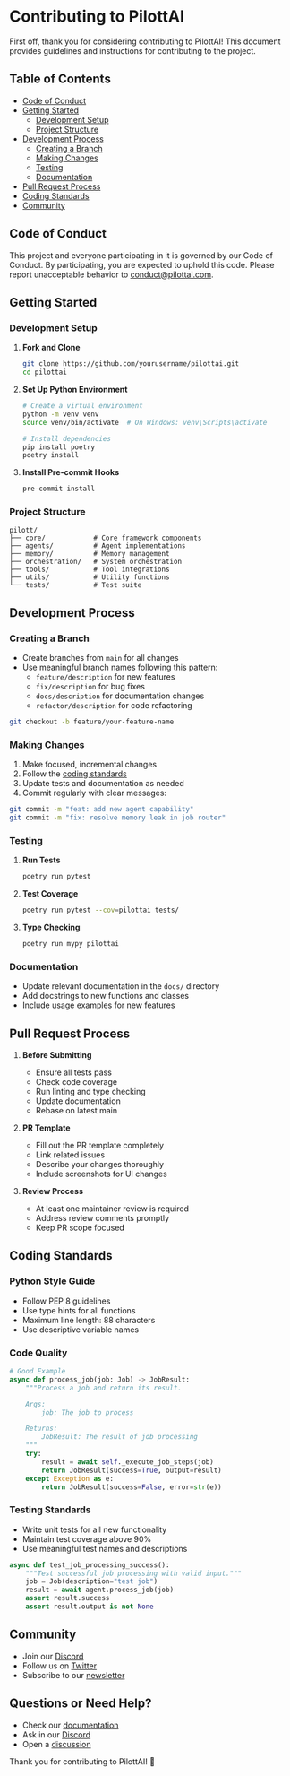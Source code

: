 # Contributing to PilottAI

First off, thank you for considering contributing to PilottAI! This document provides guidelines and instructions for contributing to the project.

## Table of Contents
- [Code of Conduct](#code-of-conduct)
- [Getting Started](#getting-started)
  - [Development Setup](#development-setup)
  - [Project Structure](#project-structure)
- [Development Process](#development-process)
  - [Creating a Branch](#creating-a-branch)
  - [Making Changes](#making-changes)
  - [Testing](#testing)
  - [Documentation](#documentation)
- [Pull Request Process](#pull-request-process)
- [Coding Standards](#coding-standards)
- [Community](#community)

## Code of Conduct

This project and everyone participating in it is governed by our Code of Conduct. By participating, you are expected to uphold this code. Please report unacceptable behavior to [conduct@pilottai.com](mailto:conduct@pilottai.com).

## Getting Started

### Development Setup

1. **Fork and Clone**
   ```bash
   git clone https://github.com/yourusername/pilottai.git
   cd pilottai
   ```

2. **Set Up Python Environment**
   ```bash
   # Create a virtual environment
   python -m venv venv
   source venv/bin/activate  # On Windows: venv\Scripts\activate

   # Install dependencies
   pip install poetry
   poetry install
   ```

3. **Install Pre-commit Hooks**
   ```bash
   pre-commit install
   ```

### Project Structure

```
pilott/
├── core/            # Core framework components
├── agents/          # Agent implementations
├── memory/          # Memory management
├── orchestration/   # System orchestration
├── tools/           # Tool integrations
├── utils/           # Utility functions
└── tests/           # Test suite
```

## Development Process

### Creating a Branch

- Create branches from `main` for all changes
- Use meaningful branch names following this pattern:
  - `feature/description` for new features
  - `fix/description` for bug fixes
  - `docs/description` for documentation changes
  - `refactor/description` for code refactoring

```bash
git checkout -b feature/your-feature-name
```

### Making Changes

1. Make focused, incremental changes
2. Follow the [coding standards](#coding-standards)
3. Update tests and documentation as needed
4. Commit regularly with clear messages:

```bash
git commit -m "feat: add new agent capability"
git commit -m "fix: resolve memory leak in job router"
```

### Testing

1. **Run Tests**
   ```bash
   poetry run pytest
   ```

2. **Test Coverage**
   ```bash
   poetry run pytest --cov=pilottai tests/
   ```

3. **Type Checking**
   ```bash
   poetry run mypy pilottai
   ```

### Documentation

- Update relevant documentation in the `docs/` directory
- Add docstrings to new functions and classes
- Include usage examples for new features

## Pull Request Process

1. **Before Submitting**
   - Ensure all tests pass
   - Check code coverage
   - Run linting and type checking
   - Update documentation
   - Rebase on latest main

2. **PR Template**
   - Fill out the PR template completely
   - Link related issues
   - Describe your changes thoroughly
   - Include screenshots for UI changes

3. **Review Process**
   - At least one maintainer review is required
   - Address review comments promptly
   - Keep PR scope focused

## Coding Standards

### Python Style Guide

- Follow PEP 8 guidelines
- Use type hints for all functions
- Maximum line length: 88 characters
- Use descriptive variable names

### Code Quality

```python
# Good Example
async def process_job(job: Job) -> JobResult:
    """Process a job and return its result.

    Args:
        job: The job to process

    Returns:
        JobResult: The result of job processing
    """
    try:
        result = await self._execute_job_steps(job)
        return JobResult(success=True, output=result)
    except Exception as e:
        return JobResult(success=False, error=str(e))
```

### Testing Standards

- Write unit tests for all new functionality
- Maintain test coverage above 90%
- Use meaningful test names and descriptions

```python
async def test_job_processing_success():
    """Test successful job processing with valid input."""
    job = Job(description="test job")
    result = await agent.process_job(job)
    assert result.success
    assert result.output is not None
```

## Community

- Join our [Discord](https://discord.gg/pilottai)
- Follow us on [Twitter](https://twitter.com/pilottai)
- Subscribe to our [newsletter](https://pilottai.com/newsletter)

## Questions or Need Help?

- Check our [documentation](https://docs.pilottai.com)
- Ask in our [Discord](https://discord.gg/pilottai)
- Open a [discussion](https://github.com/pilottai/pilott/discussions)

Thank you for contributing to PilottAI! 🚀

